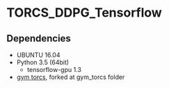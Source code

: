 # TORCS_DDPG_Tensorflow

## Dependencies
  - UBUNTU 16.04
  - Python 3.5 (64bit)
    - tensorflow-gpu 1.3
  - [gym torcs](https://github.com/ugo-nama-kun/gym_torcs), forked at gym_torcs folder

